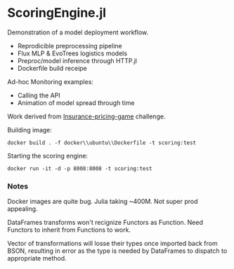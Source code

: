 # ScoringEngine.jl

Demonstration of a model deployment workflow.

- Reprodicible preprocessing pipeline
- Flux MLP & EvoTrees logistics models
- Preproc/model inference through HTTP.jl
- Dockerfile build receipe

Ad-hoc Monitoring examples:

- Calling the API
- Animation of model spread through time

Work derived from [Insurance-pricing-game](https://www.aicrowd.com/challenges/insurance-pricing-game) challenge.

Building image:
```
docker build . -f docker\\ubuntu\\Dockerfile -t scoring:test
```

Starting the scoring engine:
```
docker run -it -d -p 8008:8008 -t scoring:test 
```

### Notes

Docker images are quite bug. Julia taking ~400M. Not super prod appealing. 

DataFrames transforms won't recignize Functors as Function. Need Functors to inherit from Functions to work. 

Vector of transformations will losse their types once imported back from BSON, resulting in error as the type is needed by DataFrames to dispatch to appropriate method. 
